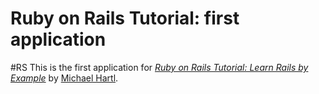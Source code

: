 # Ruby on Rails Tutorial: first application
#RS
This is the first application for
[*Ruby on Rails Tutorial: Learn Rails by Example*](http://railstutorial.org/) 
by [Michael Hartl](http://michaelhartl.com/).
